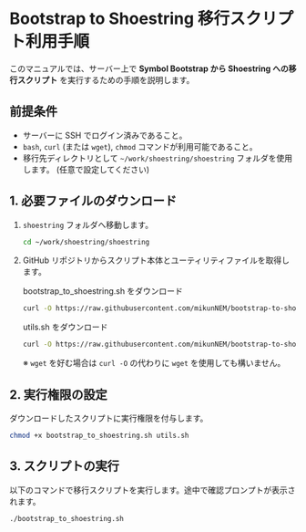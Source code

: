 # Bootstrap to Shoestring 移行スクリプト利用手順

このマニュアルでは、サーバー上で **Symbol Bootstrap から Shoestring への移行スクリプト** を実行するための手順を説明します。

## 前提条件

- サーバーに SSH でログイン済みであること。  
- `bash`, `curl` (または `wget`), `chmod` コマンドが利用可能であること。  
- 移行先ディレクトリとして `~/work/shoestring/shoestring` フォルダを使用します。
  (任意で設定してください)

## 1. 必要ファイルのダウンロード

1. `shoestring` フォルダへ移動します。

    ```bash
    cd ~/work/shoestring/shoestring
    ```

2. GitHub リポジトリからスクリプト本体とユーティリティファイルを取得します。

    
    bootstrap_to_shoestring.sh をダウンロード
    ```bash
    curl -O https://raw.githubusercontent.com/mikunNEM/bootstrap-to-shoestring/main/bootstrap_to_shoestring.sh
    ```
    
    utils.sh をダウンロード
    ```bash
    curl -O https://raw.githubusercontent.com/mikunNEM/bootstrap-to-shoestring/main/utils.sh
    ```

    ※ `wget` を好む場合は `curl -O` の代わりに `wget` を使用しても構いません。

## 2. 実行権限の設定

ダウンロードしたスクリプトに実行権限を付与します。

```bash
chmod +x bootstrap_to_shoestring.sh utils.sh
```

## 3. スクリプトの実行

以下のコマンドで移行スクリプトを実行します。途中で確認プロンプトが表示されます。

```bash
./bootstrap_to_shoestring.sh
```


